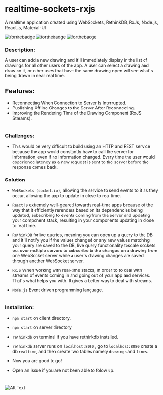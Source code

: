 # realtime-sockets-rxjs
A realtime application created using WebSockets, RethinkDB, RxJs, Node.js, React.js, Material-UI

[![forthebadge](https://forthebadge.com/images/badges/built-with-love.svg)](https://forthebadge.com)
[![forthebadge](https://forthebadge.com/images/badges/built-with-swag.svg)](https://forthebadge.com)
[![forthebadge](https://forthebadge.com/images/badges/made-with-javascript.svg)](https://forthebadge.com)


### Description:

A user can add a new drawing and it'll immediately display in the list of drawings for all other users of the app. A user can select a drawing and draw on it, or other uses that have the same drawing open will see what's being drawn in near real time.

## Features:

* Reconnecting When Connection to Server Is Interrupted.
* Publishing Offline Changes to the Server After Reconnecting.
* Improving the Rendering Time of the Drawing Component (RxJS Streams).

#

### Challenges:

* This would be very difficult to build using an HTTP and REST service because the app would constantly have to call the server for information, even if no information changed. Every time the user would experience latency as a new request is sent to the server before the response comes back.  


### Solution
* ``` WebSockets (socket.io) ```, allowing the service to send events to it as they occur, allowing the app to update in close to real time.

* ``` React ``` is extremely well-geared towards real-time apps because of the way that it efficiently rerenders based on its dependencies being updated, subscribing to events coming from the server and updating your component stack, resulting in your components updating in close to real time.

* ``` RethinkDB ``` forlive queries, meaning you can open up a query to the DB and it'll notify you if the values changed or any new values matching your query are saved to the DB, live query functionality toscale sockets out over multiple servers to subscribe to the changes on a drawing from one WebSocket server while a user's drawing changes are saved through another WebSocket server. 

* ``` RxJS ``` When working with real-time stacks, in order to to deal with streams of events coming in and going out of your app and services. That's what helps you with. It gives a better way to deal with streams.

* ``` Node.js ``` Event driven programming language.

#

### Installation:

* ``` npm start ``` on client directory.

* ``` npm start ``` on server directory.

* ``` rethinkdb ``` on terminal if you have rethinkdb installed.

* ``` rethinkdb ``` server runs on ``` localhost:8080 ``` , go to ``` localhost:8080 ``` create a db ``` realtime ```, and then create two tables namely ``` drawings ``` and ``` lines ```.


* Now you are good to go!
* Open an issue if you are not been able to folow up.


#




![Alt Text](https://github.com/divyanshu-rawat/realtime-sockets-rxjs/blob/master/collection/screencast.gif)

